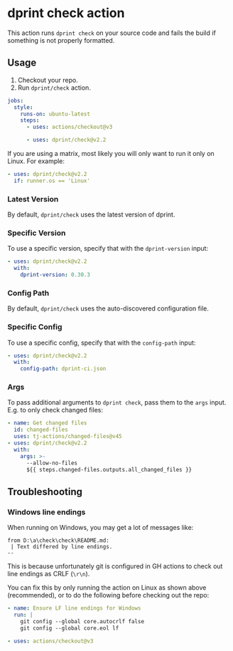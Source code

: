 # dprint check action

This action runs `dprint check` on your source code and fails the build if something is not properly formatted.

## Usage

1. Checkout your repo.
2. Run `dprint/check` action.

```yml
jobs:
  style:
    runs-on: ubuntu-latest
    steps:
      - uses: actions/checkout@v3

      - uses: dprint/check@v2.2
```

If you are using a matrix, most likely you will only want to run it only on Linux. For example:

```yml
- uses: dprint/check@v2.2
  if: runner.os == 'Linux'
```

### Latest Version

By default, `dprint/check` uses the latest version of dprint.

### Specific Version

To use a specific version, specify that with the `dprint-version` input:

```yml
- uses: dprint/check@v2.2
  with:
    dprint-version: 0.30.3
```

### Config Path

By default, `dprint/check` uses the auto-discovered configuration file.

### Specific Config

To use a specific config, specify that with the `config-path` input:

```yml
- uses: dprint/check@v2.2
  with:
    config-path: dprint-ci.json
```

### Args

To pass additional arguments to `dprint check`, pass them to the `args` input. E.g. to only check changed files:

```yml
- name: Get changed files
  id: changed-files
  uses: tj-actions/changed-files@v45
- uses: dprint/check@v2.2
  with:
    args: >-
      --allow-no-files
      ${{ steps.changed-files.outputs.all_changed_files }}
```

## Troubleshooting

### Windows line endings

When running on Windows, you may get a lot of messages like:

```
from D:\a\check\check\README.md:
 | Text differed by line endings.
--
```

This is because unfortunately git is configured in GH actions to check out line endings as CRLF (`\r\n`).

You can fix this by only running the action on Linux as shown above (recommended), or to do the following before checking out the repo:

```yml
- name: Ensure LF line endings for Windows
  run: |
    git config --global core.autocrlf false
    git config --global core.eol lf

- uses: actions/checkout@v3
```
